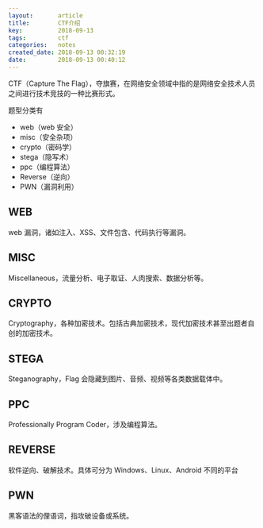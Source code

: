 ```yaml
---
layout:       article
title:        CTF介绍
key:          2018-09-13
tags:         ctf
categories:   notes
created_date: 2018-09-13 00:32:19
date:         2018-09-13 00:40:12
---
```


CTF（Capture The Flag），夺旗赛，在网络安全领域中指的是网络安全技术人员之间进行技术竞技的一种比赛形式。

<!--more-->

题型分类有

- web（web 安全）
- misc（安全杂项）
- crypto（密码学）
- stega（隐写术）
- ppc（编程算法）
- Reverse（逆向）
- PWN（漏洞利用）

## WEB

web 漏洞，诸如注入、XSS、文件包含、代码执行等漏洞。

## MISC

Miscellaneous，流量分析、电子取证、人肉搜索、数据分析等。

## CRYPTO

Cryptography，各种加密技术。包括古典加密技术，现代加密技术甚至出题者自创的加密技术。

## STEGA

Steganography，Flag 会隐藏到图片、音频、视频等各类数据载体中。

## PPC

Professionally Program Coder，涉及编程算法。

## REVERSE

软件逆向、破解技术。具体可分为 Windows、Linux、Android 不同的平台

## PWN

黑客语法的俚语词，指攻破设备或系统。
